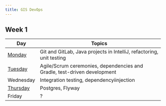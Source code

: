 ```yaml
---
title: GIS DevOps
---
```


## Week 1

Day | Topics
|----|--------|
[Monday](week01/monday/) | Git and GitLab, Java projects in IntelliJ, refactoring, unit testing
[Tuesday](week01/tuesday/) | Agile/Scrum ceremonies, dependencies and Gradle, test-driven development
Wednesday | Integration testing, dependencyiinjection
[Thursday](week01/thursday) | Postgres, Flyway
Friday | ?
